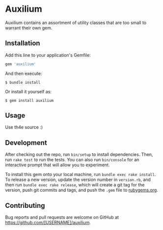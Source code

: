 # Auxilium

Auxilium contains an assortment of utility classes that are too small to warrant their own gem.

## Installation

Add this line to your application's Gemfile:

```ruby
gem 'auxilium'
```

And then execute:

    $ bundle install

Or install it yourself as:

    $ gem install auxilium

## Usage

Use th4e source :)

## Development

After checking out the repo, run `bin/setup` to install dependencies. Then, run `rake test` to run the tests. You can also run `bin/console` for an interactive prompt that will allow you to experiment.

To install this gem onto your local machine, run `bundle exec rake install`. To release a new version, update the version number in `version.rb`, and then run `bundle exec rake release`, which will create a git tag for the version, push git commits and tags, and push the `.gem` file to [rubygems.org](https://rubygems.org).

## Contributing

Bug reports and pull requests are welcome on GitHub at https://github.com/[USERNAME]/auxilium.


